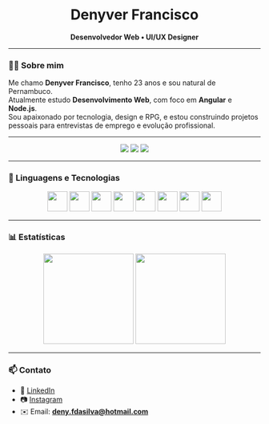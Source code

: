 <h1 align="center">Denyver Francisco</h1>

<p align="center">
  <b>Desenvolvedor Web • UI/UX Designer</b>
</p>

---

### 👨‍💻 Sobre mim
Me chamo **Denyver Francisco**, tenho 23 anos e sou natural de Pernambuco.  
Atualmente estudo **Desenvolvimento Web**, com foco em **Angular** e **Node.js**.  
Sou apaixonado por tecnologia, design e RPG, e estou construindo projetos pessoais para entrevistas de emprego e evolução profissional.  

---

<p align="center">
  <img src="https://img.shields.io/badge/Projetos-Em andamento-blue?style=for-the-badge"/>
  <img src="https://img.shields.io/badge/Estrelas-⭐%2002-yellow?style=for-the-badge"/>
  <img src="https://img.shields.io/badge/Seguidores-200-green?style=for-the-badge"/>
</p>

---

### 🚀 Linguagens e Tecnologias  

<p align="center">
  <img src="https://cdn.jsdelivr.net/gh/devicons/devicon/icons/html5/html5-original.svg" width="40" height="40"/>
  <img src="https://cdn.jsdelivr.net/gh/devicons/devicon/icons/css3/css3-original.svg" width="40" height="40"/>
  <img src="https://cdn.jsdelivr.net/gh/devicons/devicon/icons/javascript/javascript-original.svg" width="40" height="40"/>
  <img src="https://cdn.jsdelivr.net/gh/devicons/devicon/icons/typescript/typescript-original.svg" width="40" height="40"/>
  <img src="https://cdn.jsdelivr.net/gh/devicons/devicon/icons/angularjs/angularjs-original.svg" width="40" height="40"/>
  <img src="https://cdn.jsdelivr.net/gh/devicons/devicon/icons/nodejs/nodejs-original.svg" width="40" height="40"/>
  <img src="https://cdn.jsdelivr.net/gh/devicons/devicon/icons/git/git-original.svg" width="40" height="40"/>
  <img src="https://cdn.jsdelivr.net/gh/devicons/devicon/icons/github/github-original.svg" width="40" height="40"/>
</p>

---

### 📊 Estatísticas  

<p align="center">
  <img src="https://github-readme-stats.vercel.app/api?username=Denyver&show_icons=true&theme=tokyonight" height="180em"/>
  <img src="https://github-readme-stats.vercel.app/api/top-langs/?username=Denyver&layout=compact&theme=tokyonight" height="180em"/>
</p>

---

### 📫 Contato
- 💼 [LinkedIn](https://www.linkedin.com/in/denyverfrancisco)  
- 📷 [Instagram](https://www.instagram.com/dev.denyver)  
- ✉️ Email: **deny.fdasilva@hotmail.com**
